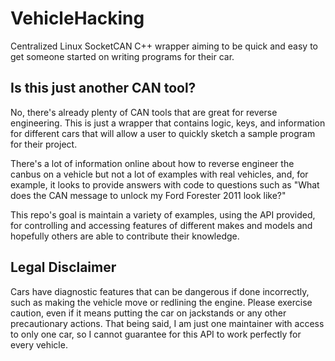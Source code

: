 # VehicleHacking

Centralized Linux SocketCAN C++ wrapper aiming to be quick and easy to get someone started on writing programs for their car.

## Is this just another CAN tool?

No, there's already plenty of CAN tools that are great for reverse engineering. This is just a wrapper that contains logic, keys, and information for different cars that will allow a user to quickly sketch a sample program for their project. 

There's a lot of information online about how to reverse engineer the canbus on a vehicle but not a lot of examples with real vehicles, and, for example, it looks to provide answers with code to questions such as "What does the CAN message to unlock my Ford Forester 2011 look like?"

This repo's goal is maintain a variety of examples, using the API provided, for controlling and accessing features of different makes and models and hopefully others are able to contribute their knowledge.

## Legal Disclaimer

Cars have diagnostic features that can be dangerous if done incorrectly, such as making the vehicle move or redlining the engine. Please exercise caution, even if it means putting the car on jackstands or any other precautionary actions. That being said, I am just one maintainer with access to only one car, so I cannot guarantee for this API to work perfectly for every vehicle.